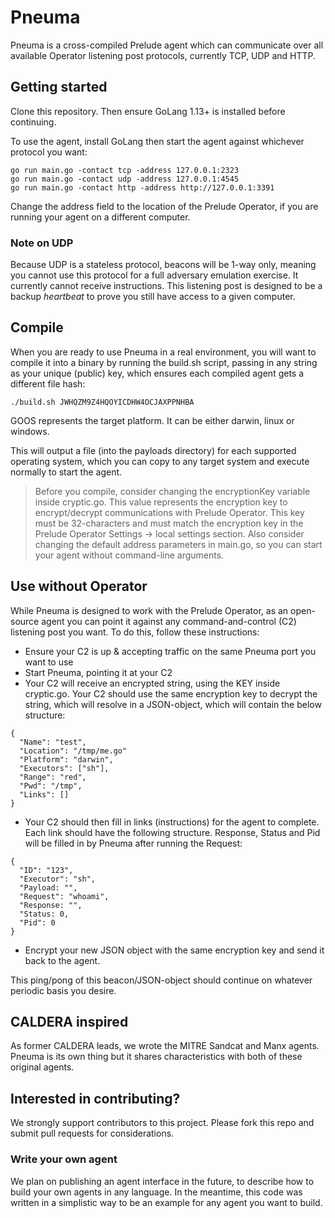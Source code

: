 # Pneuma

Pneuma is a cross-compiled Prelude agent which can communicate over all available
Operator listening post protocols, currently TCP, UDP and HTTP.

## Getting started

Clone this repository. Then ensure GoLang 1.13+ is installed before continuing.

To use the agent, install GoLang then start the agent against whichever protocol you want:
```
go run main.go -contact tcp -address 127.0.0.1:2323
go run main.go -contact udp -address 127.0.0.1:4545
go run main.go -contact http -address http://127.0.0.1:3391
```

Change the address field to the location of the Prelude Operator, if you are running your agent on a different computer.

### Note on UDP

Because UDP is a stateless protocol, beacons will be 1-way only, meaning you cannot use this protocol for a full 
adversary emulation exercise. It currently cannot receive instructions. This listening post is designed to be a 
backup <i>heartbeat</i> to prove you still have access to a given computer.

## Compile

When you are ready to use Pneuma in a real environment, you will want to compile it into a binary by running the build.sh script, passing in any string as your unique (public) key, which ensures each compiled agent gets a different file hash:
```
./build.sh JWHQZM9Z4HQOYICDHW4OCJAXPPNHBA
```
GOOS represents the target platform. It can be either darwin, linux or windows.

This will output a file (into the payloads directory) for each supported operating system, which you can copy to any target system and execute normally
to start the agent. 

> Before you compile, consider changing the encryptionKey variable inside cryptic.go. This value represents
> the encryption key to encrypt/decrypt communications with Prelude Operator. This key must be 32-characters
> and must match the encryption key in the Prelude Operator Settings -> local settings section. Also consider
> changing the default address parameters in main.go, so you can start your agent without command-line arguments.

## Use without Operator

While Pneuma is designed to work with the Prelude Operator, as an open-source agent you can point it against any command-and-control (C2) listening post you want. To do this, follow these instructions:

- Ensure your C2 is up & accepting traffic on the same Pneuma port you want to use
- Start Pneuma, pointing it at your C2
- Your C2 will receive an encrypted string, using the KEY inside cryptic.go. Your C2 should use the same encryption key to decrypt the string, which will resolve in a JSON-object, which will contain the below structure:
```
{
  "Name": "test",
  "Location": "/tmp/me.go"
  "Platform": "darwin",
  "Executors": ["sh"],
  "Range": "red",
  "Pwd": "/tmp",
  "Links": []
}
```

- Your C2 should then fill in links (instructions) for the agent to complete. Each link should have the following structure. Response, Status and Pid will be filled in by Pneuma after running the Request:
```
{
  "ID": "123",
  "Executor": "sh",
  "Payload: "",
  "Request": "whoami",
  "Response: "",
  "Status: 0,
  "Pid": 0
}
```
- Encrypt your new JSON object with the same encryption key and send it back to the agent.

This ping/pong of this beacon/JSON-object should continue on whatever periodic basis you desire. 

## CALDERA inspired

As former CALDERA leads, we wrote the MITRE Sandcat and Manx agents. Pneuma is its own thing but it shares characteristics with both of these original agents.

## Interested in contributing?

We strongly support contributors to this project. Please fork this repo and submit pull requests for considerations.

### Write your own agent

We plan on publishing an agent interface in the future, to describe how to build your own agents in any language. In the meantime, this code was written in a simplistic way to be an example for any agent you want to build.
